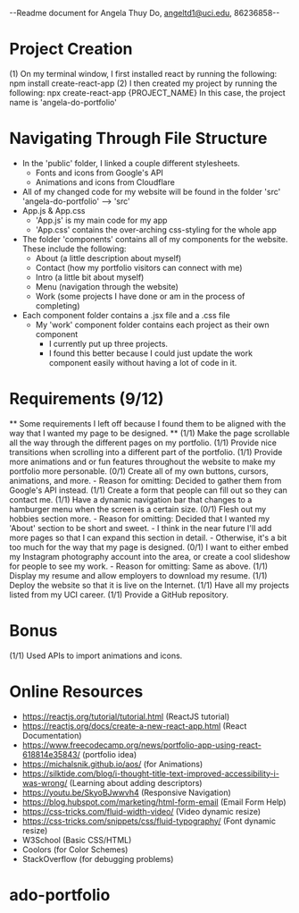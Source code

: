 --Readme document for Angela Thuy Do, angeltd1@uci.edu, 86236858--

# Project Creation
(1) On my terminal window, I first installed react by running the following:
	npm install create-react-app
(2) I then created my project by running the following:
	npx create-react-app {PROJECT_NAME}
	In this case, the project name is 'angela-do-portfolio'

# Navigating Through File Structure
- In the 'public' folder, I linked a couple different stylesheets.
	- Fonts and icons from Google's API
	- Animations and icons from Cloudflare
- All of my changed code for my website will be found in the folder 'src'
	'angela-do-portfolio' --> 'src'
- App.js & App.css
	- 'App.js' is my main code for my app
	- 'App.css' contains the over-arching css-styling for the whole app
- The folder 'components' contains all of my components for the website. These include the following:
	- About (a little description about myself)
	- Contact (how my portfolio visitors can connect with me)
	- Intro (a little bit about myself)
	- Menu (navigation through the website)
	- Work (some projects I have done or am in the process of completing)
- Each component folder contains a .jsx file and a .css file
	- My 'work' component folder contains each project as their own component
		- I currently put up three projects.
		- I found this better because I could just update the work component easily without having a lot of code in it.

# Requirements (9/12)
** Some requirements I left off because I found them to be aligned with the way that I wanted my page to be designed. **
(1/1) Make the page scrollable all the way through the different pages on my portfolio.
(1/1) Provide nice transitions when scrolling into a different part of the portfolio.
(1/1) Provide more animations and or fun features throughout the website to make my portfolio more personable.
(0/1) Create all of my own buttons, cursors, animations, and more.
	- Reason for omitting: Decided to gather them from Google's API instead.
(1/1) Create a form that people can fill out so they can contact me.
(1/1) Have a dynamic navigation bar that changes to a hamburger menu when the screen is a certain size.
(0/1) Flesh out my hobbies section more.
	- Reason for omitting: Decided that I wanted my 'About' section to be short and sweet.
	- I think in the near future I'll add more pages so that I can expand this section in detail.
	- Otherwise, it's a bit too much for the way that my page is designed.
(0/1) I want to either embed my Instagram photography account into the area, or create a cool slideshow for people to see my work.
	- Reason for omitting: Same as above.
(1/1) Display my resume and allow employers to download my resume.
(1/1) Deploy the website so that it is live on the Internet.
(1/1) Have all my projects listed from my UCI career.
(1/1) Provide a GitHub repository.

# Bonus
(1/1) Used APIs to import animations and icons.

# Online Resources
- https://reactjs.org/tutorial/tutorial.html (ReactJS tutorial)
- https://reactjs.org/docs/create-a-new-react-app.html (React Documentation)
- https://www.freecodecamp.org/news/portfolio-app-using-react-618814e35843/ (portfolio idea)
- https://michalsnik.github.io/aos/ (for Animations)
- https://silktide.com/blog/i-thought-title-text-improved-accessibility-i-was-wrong/ (Learning about adding descriptors)
- https://youtu.be/SkyoBJwwvh4 (Responsive Navigation)
- https://blog.hubspot.com/marketing/html-form-email (Email Form Help)
- https://css-tricks.com/fluid-width-video/ (Video dynamic resize)
- https://css-tricks.com/snippets/css/fluid-typography/ (Font dynamic resize)
- W3School (Basic CSS/HTML)
- Coolors (for Color Schemes)
- StackOverflow (for debugging problems)

# ado-portfolio
